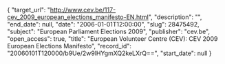 {
  "target_url": "http://www.cev.be/117-cev_2009_european_elections_manifesto-EN.html", 
  "description": "", 
  "end_date": null, 
  "date": "2006-01-01T12:00:00", 
  "slug": 28475492, 
  "subject": "European Parliament Elections 2009", 
  "publisher": "cev.be", 
  "open_access": true, 
  "title": "European Volunteer Centre (CEV): CEV 2009 European Elections Manifesto", 
  "record_id": "20060101T120000/b9Ue/2w9lHYgmXQ2keLXrQ==", 
  "start_date": null
}

